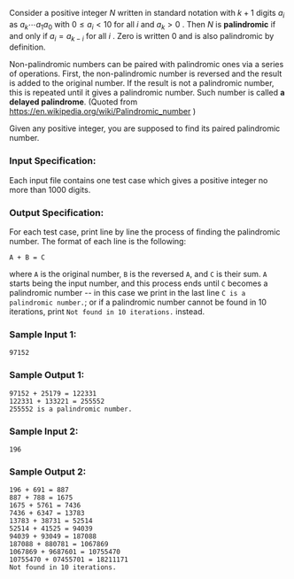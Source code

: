 <!-- Title
A Delayed Palindrome (20)
-->
Consider a positive integer $N$ written in standard notation with $k+1$ digits
$a_i$ as $a_k \cdots a_1 a_0$ with $0 \le a_i < 10$ for all $i$ and $a_k > 0$
. Then $N$ is **palindromic** if and only if $a_i = a_{k-i}$ for all $i$ .
Zero is written 0 and is also palindromic by definition.

Non-palindromic numbers can be paired with palindromic ones via a series of
operations. First, the non-palindromic number is reversed and the result is
added to the original number. If the result is not a palindromic number, this
is repeated until it gives a palindromic number. Such number is called **a
delayed palindrome**. (Quoted from
<https://en.wikipedia.org/wiki/Palindromic_number> )

Given any positive integer, you are supposed to find its paired palindromic
number.

### Input Specification:

Each input file contains one test case which gives a positive integer no more
than 1000 digits.

### Output Specification:

For each test case, print line by line the process of finding the palindromic
number. The format of each line is the following:

    
    
    A + B = C
    

where `A` is the original number, `B` is the reversed `A`, and `C` is their
sum. `A` starts being the input number, and this process ends until `C`
becomes a palindromic number -- in this case we print in the last line `C is a
palindromic number.`; or if a palindromic number cannot be found in 10
iterations, print `Not found in 10 iterations.` instead.

### Sample Input 1:

    
    
    97152
    

### Sample Output 1:

    
    
    97152 + 25179 = 122331
    122331 + 133221 = 255552
    255552 is a palindromic number.
    

### Sample Input 2:

    
    
    196
    

### Sample Output 2:

    
    
    196 + 691 = 887
    887 + 788 = 1675
    1675 + 5761 = 7436
    7436 + 6347 = 13783
    13783 + 38731 = 52514
    52514 + 41525 = 94039
    94039 + 93049 = 187088
    187088 + 880781 = 1067869
    1067869 + 9687601 = 10755470
    10755470 + 07455701 = 18211171
    Not found in 10 iterations.
    

